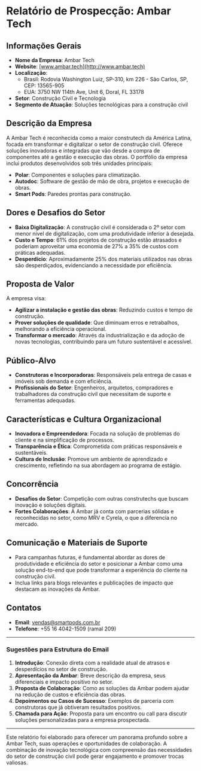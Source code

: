 # Relatório de Prospecção: Ambar Tech

## Informações Gerais
- **Nome da Empresa**: Ambar Tech
- **Website**: [www.ambar.tech](http://www.ambar.tech)
- **Localização**:
  - Brasil: Rodovia Washington Luiz, SP-310, km 226 - São Carlos, SP, CEP: 13565-905
  - EUA: 3750 NW 114th Ave, Unit 6, Doral, FL 33178
- **Setor**: Construção Civil e Tecnologia
- **Segmento de Atuação**: Soluções tecnológicas para a construção civil 

## Descrição da Empresa
A Ambar Tech é reconhecida como a maior construtech da América Latina, focada em transformar e digitalizar o setor de construção civil. Oferece soluções inovadoras e integradas que vão desde a compra de componentes até a gestão e execução das obras. O portfólio da empresa inclui produtos desenvolvidos sob três unidades principais:
- **Polar**: Componentes e soluções para climatização.
- **Autodoc**: Software de gestão de mão de obra, projetos e execução de obras.
- **Smart Pods**: Paredes prontas para construção.

## Dores e Desafios do Setor
- **Baixa Digitalização**: A construção civil é considerada o 2º setor com menor nível de digitalização, com uma produtividade inferior à desejada.
- **Custo e Tempo**: 61% dos projetos de construção estão atrasados e poderiam aproveitar uma economia de 27% a 35% de custos com práticas adequadas.
- **Desperdício**: Aproximadamente 25% dos materiais utilizados nas obras são desperdiçados, evidenciando a necessidade por eficiência.

## Proposta de Valor
A empresa visa:
- **Agilizar a instalação e gestão das obras**: Reduzindo custos e tempo de construção.
- **Prover soluções de qualidade**: Que diminuam erros e retrabalhos, melhorando a eficiência operacional.
- **Transformar o mercado**: Através da industrialização e da adoção de novas tecnologias, contribuindo para um futuro sustentável e acessível.

## Público-Alvo
- **Construtoras e Incorporadoras**: Responsáveis pela entrega de casas e imóveis sob demanda e com eficiência.
- **Profissionais do Setor**: Engenheiros, arquitetos, compradores e trabalhadores da construção civil que necessitam de suporte e ferramentas adequadas.

## Características e Cultura Organizacional
- **Inovadora e Empreendedora**: Focada na solução de problemas do cliente e na simplificação de processos.
- **Transparência e Ética**: Comprometida com práticas responsáveis e sustentáveis.
- **Cultura de Inclusão**: Promove um ambiente de aprendizado e crescimento, refletindo na sua abordagem ao programa de estágio.

## Concorrência
- **Desafios do Setor**: Competição com outras construtechs que buscam inovação e soluções digitais.
- **Fortes Colaborações**: A Ambar já conta com parcerias sólidas e reconhecidas no setor, como MRV e Cyrela, o que a diferencia no mercado.

## Comunicação e Materiais de Suporte
- Para campanhas futuras, é fundamental abordar as dores de produtividade e eficiência do setor e posicionar a Ambar como uma solução end-to-end que pode transformar a experiência do cliente na construção civil.
- Inclua links para blogs relevantes e publicações de impacto que destacam as inovações da Ambar.

## Contatos
- **Email**: vendas@smartpods.com.br
- **Telefone**: +55 16 4042-1509 (ramal 209)

---

### Sugestões para Estrutura do Email
1. **Introdução**: Conexão direta com a realidade atual de atrasos e desperdícios no setor de construção.
2. **Apresentação da Ambar**: Breve descrição da empresa, seus diferenciais e impacto positivo no setor.
3. **Proposta de Colaboração**: Como as soluções da Ambar podem ajudar na redução de custos e eficiência das obras.
4. **Depoimentos ou Casos de Sucesso**: Exemplos de parceria com construtoras que já obtiveram resultados positivos.
5. **Chamada para Ação**: Proposta para um encontro ou call para discutir soluções personalizadas para a empresa prospectada.

---

Este relatório foi elaborado para oferecer um panorama profundo sobre a Ambar Tech, suas operações e oportunidades de colaboração. A combinação de inovação tecnológica com compreensão das necessidades do setor de construção civil pode gerar engajamento e promover trocas valiosas.